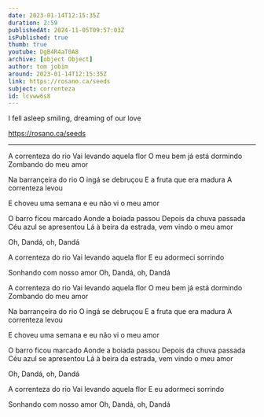 ```yaml
---
date: 2023-01-14T12:15:35Z
duration: 2:59
publishedAt: 2024-11-05T09:57:03Z
isPublished: true
thumb: true
youtube: DgB4R4aT0A8
archive: [object Object]
author: tom jobim
around: 2023-01-14T12:15:35Z
link: https://rosano.ca/seeds
subject: correnteza
id: lcvww6s8
---
```

I fell asleep smiling, dreaming of our love

https://rosano.ca/seeds

---

A correnteza do rio
Vai levando aquela flor
O meu bem já está dormindo
Zombando do meu amor

Na barrançeira do rio
O ingá se debruçou
E a fruta que era madura
A correnteza levou

E choveu uma semana 
e eu não vi o meu amor

O barro ficou marcado
Aonde a boiada passou
Depois da chuva passada
Céu azul se apresentou
Lá à beira da estrada, vem vindo o meu amor

Oh, Dandá,
oh, Dandá

A correnteza do rio
Vai levando aquela flor
E eu adormeci sorrindo

Sonhando com nosso amor
Oh, Dandá, oh, Dandá

A correnteza do rio
Vai levando aquela flor
O meu bem já está dormindo
Zombando do meu amor

Na barrançeira do rio
O ingá se debruçou
E a fruta que era madura
A correnteza levou

E choveu uma semana 
e eu não vi o meu amor

O barro ficou marcado
Aonde a boiada passou
Depois da chuva passada
Céu azul se apresentou
Lá à beira da estrada, vem vindo o meu amor

Oh, Dandá,
oh, Dandá

A correnteza do rio
Vai levando aquela flor
E eu adormeci sorrindo

Sonhando com nosso amor
Oh, Dandá, oh, Dandá
